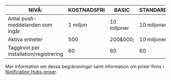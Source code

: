 
| NIVÅ: | KOSTNADSFRI | BASIC | STANDARD |
| --- | --- | --- | --- |
| Antal push-meddelanden som ingår |1 miljon |10 miljoner |10 miljoner |
| Aktiva enheter |500 |200&000; | 10 miljoner |
| Taggkvot per installation/registrering |60 |60 |60 |

Mer information om dessa begränsningar samt information om priser finns i [Notification Hubs-priser](https://azure.microsoft.com/pricing/details/notification-hubs/). 

